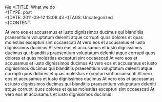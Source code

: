 ~~file~~
<[TITLE: 	What we do	
<[TYPE: 	post	
<[DATE: 	2011-09-12 13:08:43	
<[TAGS: 	Uncategorized	
<[CONTENT: 	

At vero eos et accusamus et iusto dignissimos ducimus qui blanditiis praesentium voluptatum deleniti atque corrupti quos dolores et quas molestias excepturi sint occaescati At vero eos et accusamus et iusto dignissimos ducimus At vero eos et accusamus et iusto dignissimos ducimus qui blanditiis praesentium voluptatum deleniti atque corrupti quos dolores et quas molestias excepturi sint occaescati At vero eos et accusamus et iusto dignissimos ducimus At vero eos et accusamus et iusto dignissimos ducimus qui blanditiis praesentium voluptatum deleniti atque corrupti quos dolores et quas molestias excepturi sint occaescati At vero eos et accusamus et iusto dignissimos ducimus At vero eos et accusamus et iusto dignissimos ducimus qui blanditiis praesentium voluptatum deleniti atque corrupti quos dolores et quas molestias excepturi sint occaescati At vero eos et accusamus et iusto dignissimos ducimus


